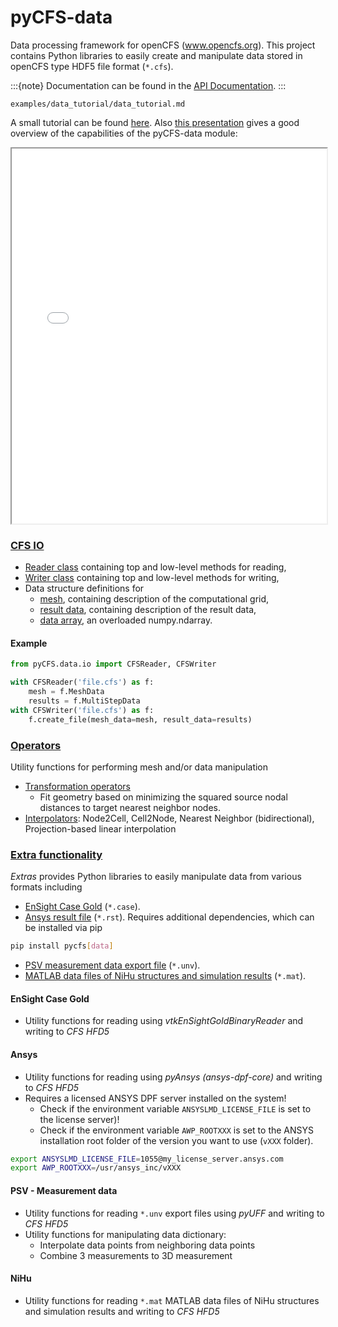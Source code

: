 # pyCFS-data

Data processing framework for openCFS (www.opencfs.org). This project contains Python libraries to easily create and
manipulate data stored in openCFS type HDF5 file format (`*.cfs`).

:::{note}
Documentation can be found in the [API Documentation](./generated/pyCFS.data.rst).
:::

```{toctree}
examples/data_tutorial/data_tutorial.md
```

A small tutorial can be found [here](./examples/data_tutorial/data_tutorial.md). 
Also [this presentation](./embedded/presentation_data/presentation.pdf) gives a good overview of the capabilities of the pyCFS-data module:

<iframe src="./embedded/presentation_data/export/index.html" width="100%" height="600px"></iframe>

### [CFS IO](./generated/pyCFS.data.io.rst)

- [Reader class](./generated/pyCFS.data.io.CFSReader.rst) containing top and low-level methods for reading,
- [Writer class](./generated/pyCFS.data.io.CFSWriter.rst) containing top and low-level methods for writing,
- Data structure definitions for
    - [mesh](./generated/pyCFS.data.io.CFSMeshData.rst), containing description of the computational grid,
    - [result data](./generated/pyCFS.data.io.CFSResultData.rst), containing description of the result data,
    - [data array](./generated/pyCFS.data.io.CFSArray.rst), an overloaded numpy.ndarray.

#### Example

```python
from pyCFS.data.io import CFSReader, CFSWriter

with CFSReader('file.cfs') as f:
    mesh = f.MeshData
    results = f.MultiStepData
with CFSWriter('file.cfs') as f:
    f.create_file(mesh_data=mesh, result_data=results)
```

### [Operators](./generated/pyCFS.data.operators.rst)

Utility functions for performing mesh and/or data manipulation

- [Transformation operators](./generated/pyCFS.data.operators.transformation.rst)
    - Fit geometry based on minimizing the squared source nodal distances to target nearest neighbor nodes.
- [Interpolators](./generated/pyCFS.data.operators.interpolators.rst): Node2Cell, Cell2Node, Nearest Neighbor (bidirectional), Projection-based linear interpolation

### [Extra functionality](./generated/pyCFS.data.extras.rst)

*Extras* provides Python libraries to easily manipulate data from various formats including

- [EnSight Case Gold](./generated/pyCFS.data.extras.ensight_io.rst) (`*.case`).
- [Ansys result file](./generated/pyCFS.data.extras.ansys_io.rst) (`*.rst`). Requires additional dependencies, which can be installed via pip

```sh
pip install pycfs[data]
```

- [PSV measurement data export file](./generated/pyCFS.data.extras.psv_io.rst) (`*.unv`).
- [MATLAB data files of NiHu structures and simulation results](./generated/pyCFS.data.extras.nihu_io.rst) (`*.mat`).

#### EnSight Case Gold

- Utility functions for reading using *vtkEnSightGoldBinaryReader* and writing to *CFS HFD5*

#### Ansys

- Utility functions for reading using *pyAnsys (ansys-dpf-core)* and writing to *CFS HFD5*
- Requires a licensed ANSYS DPF server installed on the system!
    - Check if the environment variable `ANSYSLMD_LICENSE_FILE` is set to the license server)!
    - Check if the environment variable `AWP_ROOTXXX` is set to the ANSYS installation root folder of the version you
      want to use (`vXXX` folder).

```sh
export ANSYSLMD_LICENSE_FILE=1055@my_license_server.ansys.com
export AWP_ROOTXXX=/usr/ansys_inc/vXXX
```

#### PSV - Measurement data

- Utility functions for reading `*.unv` export files using *pyUFF* and writing to *CFS HFD5*
- Utility functions for manipulating data dictionary:
    - Interpolate data points from neighboring data points
    - Combine 3 measurements to 3D measurement

#### NiHu

- Utility functions for reading `*.mat` MATLAB data files of NiHu structures and simulation results and writing to *CFS
  HFD5*